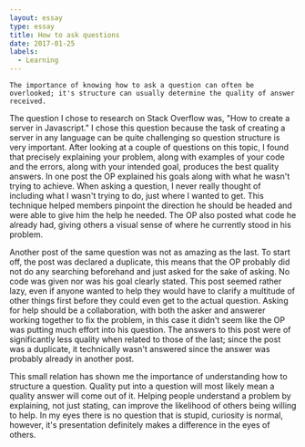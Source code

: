 ```yaml
---
layout: essay
type: essay
title: How to ask questions
date: 2017-01-25
labels:
  - Learning
---
```

  
	The importance of knowing how to ask a question can often be overlooked; it's structure can usually determine the quality of answer received. 
	
   The question I chose to research on Stack Overflow was, "How to create a server in Javascript." I chose this question because the task of creating 
a server in any language can be quite challenging so question structure is very important. After looking at a couple of questions on this topic, 
I found that precisely explaining your problem, along with examples of your code and the errors, along with your intended goal, produces the best quality answers.
In one post the OP explained his goals along with what he wasn't trying to achieve. When asking a question, I never really thought of including what I wasn't trying to do,
just where I wanted to get. This technique helped members pinpoint the direction he should be headed and were able to give him the help he needed.
The OP also posted what code he already had, giving others a visual sense of where he currently stood in his problem.

   Another post of the same question was not as amazing as the last. To start off, the post was declared a duplicate, this means that the OP probably did not 
do any searching beforehand and just asked for the sake of asking. No code was given nor was his goal clearly stated. This post seemed rather lazy, 
even if anyone wanted to help they would have to clarify a multitude of other things first before they could even get to the actual question.
Asking for help should be a collaboration, with both the asker and answerer working together to fix the problem, in this case it didn't seem like the OP
was putting much effort into his question. The answers to this post were of significantly less quality when related to those of the last; since the post was a duplicate,
it technically wasn't answered since the answer was probably already in another post.
	
   This small relation has shown me the importance of understanding how to structure a question. Quality put into a question will most likely mean a 
quality answer will come out of it. Helping people understand a problem by explaining, not just stating, can improve the likelihood of others being willing to help.
In my eyes there is no question that is stupid, curiosity is normal, however, it's presentation definitely makes a difference in the eyes of others.
